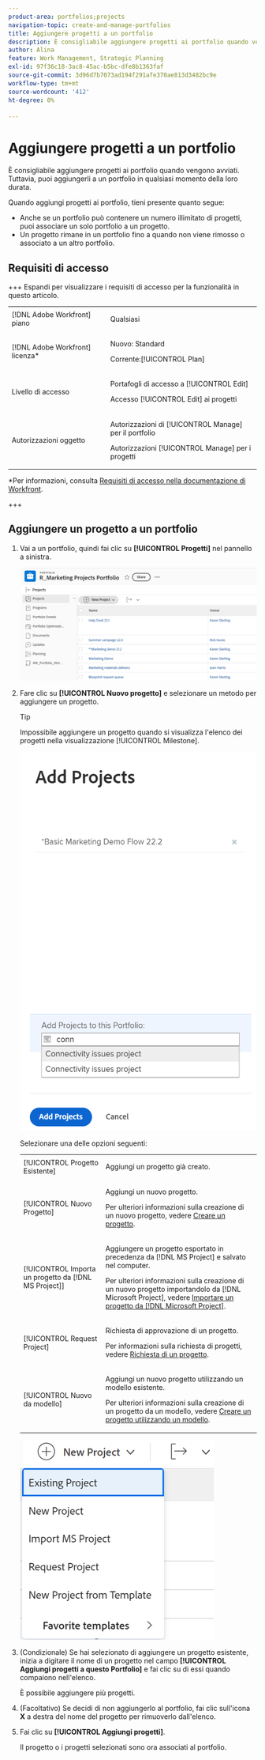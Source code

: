 ```yaml
---
product-area: portfolios;projects
navigation-topic: create-and-manage-portfolios
title: Aggiungere progetti a un portfolio
description: È consigliabile aggiungere progetti ai portfolio quando vengono avviati. Tuttavia, puoi aggiungerli a un portfolio in qualsiasi momento della loro durata.
author: Alina
feature: Work Management, Strategic Planning
exl-id: 97f36c18-3ac8-45ac-b5bc-dfe8b1363faf
source-git-commit: 3d96d7b7073ad194f291afe370ae813d3482bc9e
workflow-type: tm+mt
source-wordcount: '412'
ht-degree: 0%

---
```


# Aggiungere progetti a un portfolio

<!--Audited: 7/2024-->

È consigliabile aggiungere progetti ai portfolio quando vengono avviati. Tuttavia, puoi aggiungerli a un portfolio in qualsiasi momento della loro durata.

Quando aggiungi progetti ai portfolio, tieni presente quanto segue:

* Anche se un portfolio può contenere un numero illimitato di progetti, puoi associare un solo portfolio a un progetto.
* Un progetto rimane in un portfolio fino a quando non viene rimosso o associato a un altro portfolio.

## Requisiti di accesso

+++ Espandi per visualizzare i requisiti di accesso per la funzionalità in questo articolo.

<table style="table-layout:auto"> 
 <col> 
 <col> 
 <tbody> 
  <tr> 
   <td role="rowheader">[!DNL Adobe Workfront] piano</td> 
   <td> <p>Qualsiasi</p>
   </td> 
  </tr> 
  <tr> 
   <td role="rowheader">[!DNL Adobe Workfront] licenza*</td> 
   <td><p>Nuovo: Standard</p> 
   <p>Corrente:[!UICONTROL Plan] </p> </td> 
  </tr> 
  <tr> 
   <td role="rowheader">Livello di accesso</td> 
   <td> <p>Portafogli di accesso a [!UICONTROL Edit]</p> <p>Accesso [!UICONTROL Edit] ai progetti</p> </td> 
  </tr> 
  <tr> 
   <td role="rowheader">Autorizzazioni oggetto</td> 
   <td> <p>Autorizzazioni di [!UICONTROL Manage] per il portfolio</p> <p>Autorizzazioni [!UICONTROL Manage] per i progetti</p>  </td> 
  </tr> 
 </tbody> 
</table>

*Per informazioni, consulta [Requisiti di accesso nella documentazione di Workfront](/help/quicksilver/administration-and-setup/add-users/access-levels-and-object-permissions/access-level-requirements-in-documentation.md).

+++

## Aggiungere un progetto a un portfolio

1. Vai a un portfolio, quindi fai clic su **[!UICONTROL Progetti]** nel pannello a sinistra.

   ![Portfolio con progetti](assets/qs-portfolio-with-projects-350x90.png)

1. Fare clic su **[!UICONTROL Nuovo progetto]** e selezionare un metodo per aggiungere un progetto.

   >[!TIP]
   >
   >Impossibile aggiungere un progetto quando si visualizza l&#39;elenco dei progetti nella visualizzazione [!UICONTROL Milestone].

   ![Aggiungi progetto esistente](assets/add-existing-project-from-portfolio-window-nwe-350x545.png)

   Selezionare una delle opzioni seguenti:

   <table style="table-layout:auto"> 
    <col> 
    <col> 
    <tbody> 
     <tr> 
      <td role="rowheader">[!UICONTROL Progetto Esistente]</td> 
      <td> <p>Aggiungi un progetto già creato.</p> </td> 
     </tr> 
     <tr> 
      <td role="rowheader">[!UICONTROL Nuovo Progetto]</td> 
      <td> <p>Aggiungi un nuovo progetto. </p> <p>Per ulteriori informazioni sulla creazione di un nuovo progetto, vedere <a href="../../../manage-work/projects/create-projects/create-project.md" class="MCXref xref">Creare un progetto</a>. </p> </td> 
     </tr> 
     <tr> 
      <td role="rowheader">[!UICONTROL Importa un progetto da [!DNL MS Project]] </td> 
      <td> <p>Aggiungere un progetto esportato in precedenza da [!DNL MS Project] e salvato nel computer. </p> <p>Per ulteriori informazioni sulla creazione di un nuovo progetto importandolo da [!DNL Microsoft Project], vedere <a href="../../../manage-work/projects/create-projects/import-project-from-ms-project.md" class="MCXref xref">Importare un progetto da [!DNL Microsoft Project]</a>.</p> </td> 
     </tr> 
     <tr> 
      <td role="rowheader">[!UICONTROL Request Project]</td> 
      <td> <p>Richiesta di approvazione di un progetto.</p> <p>Per informazioni sulla richiesta di progetti, vedere <a href="../../../manage-work/projects/create-projects/request-project.md">Richiesta di un progetto</a>. </p> </td> 
     </tr> 
     <tr> 
      <td role="rowheader">[!UICONTROL Nuovo da modello]</td> 
      <td> <p>Aggiungi un nuovo progetto utilizzando un modello esistente. </p> <p>Per ulteriori informazioni sulla creazione di un progetto da un modello, vedere <a href="../../../manage-work/projects/create-projects/create-project-from-template.md" class="MCXref xref">Creare un progetto utilizzando un modello</a>.</p> </td> 
     </tr> 
    </tbody> 
   </table>

   ![Menu a discesa Nuovo progetto](assets/new-project-dropdown-expanded-from-portfolio-nwe-350x376.png)

1. (Condizionale) Se hai selezionato di aggiungere un progetto esistente, inizia a digitare il nome di un progetto nel campo **[!UICONTROL Aggiungi progetti a questo Portfolio]** e fai clic su di essi quando compaiono nell&#39;elenco.

   È possibile aggiungere più progetti.

1. (Facoltativo) Se decidi di non aggiungerlo al portfolio, fai clic sull&#39;icona **X** a destra del nome del progetto per rimuoverlo dall&#39;elenco.

   <!--replace last step with this, for unshim: 1. (Optional) Click the **Delete** icon ![Delete icon](assets/delete-icon.png) next to the name of a project if you decide not to add it to the portfolio.-->

1. Fai clic su **[!UICONTROL Aggiungi progetti]**.

   Il progetto o i progetti selezionati sono ora associati al portfolio.
